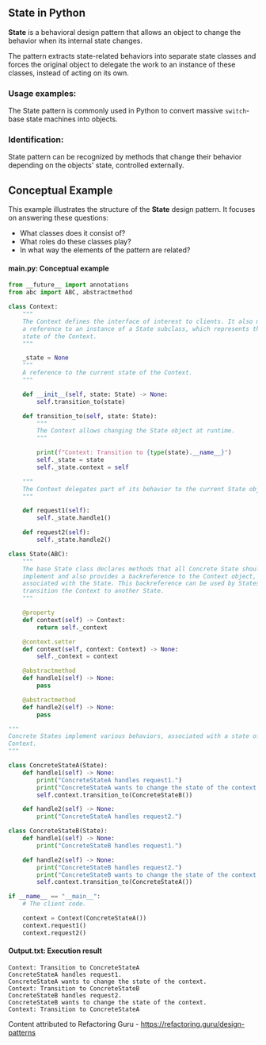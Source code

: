 ## State in Python

**State** is a behavioral design pattern that allows an object to change
the behavior when its internal state changes.

The pattern extracts state-related behaviors into separate state classes
and forces the original object to delegate the work to an instance of
these classes, instead of acting on its own.

### Usage examples:
The State pattern is commonly used in Python to convert massive `switch`-base state machines into objects.

### Identification:
State pattern can be recognized by methods that change their behavior depending on the objects' state, controlled externally.

## Conceptual Example

This example illustrates the structure of the **State** design pattern. It focuses on answering these questions:

-   What classes does it consist of?
-   What roles do these classes play?
-   In what way the elements of the pattern are related?

#### main.py: Conceptual example

```python
from __future__ import annotations
from abc import ABC, abstractmethod

class Context:
    """
    The Context defines the interface of interest to clients. It also maintains
    a reference to an instance of a State subclass, which represents the current
    state of the Context.
    """

    _state = None
    """
    A reference to the current state of the Context.
    """

    def __init__(self, state: State) -> None:
        self.transition_to(state)

    def transition_to(self, state: State):
        """
        The Context allows changing the State object at runtime.
        """

        print(f"Context: Transition to {type(state).__name__}")
        self._state = state
        self._state.context = self

    """
    The Context delegates part of its behavior to the current State object.
    """

    def request1(self):
        self._state.handle1()

    def request2(self):
        self._state.handle2()

class State(ABC):
    """
    The base State class declares methods that all Concrete State should
    implement and also provides a backreference to the Context object,
    associated with the State. This backreference can be used by States to
    transition the Context to another State.
    """

    @property
    def context(self) -> Context:
        return self._context

    @context.setter
    def context(self, context: Context) -> None:
        self._context = context

    @abstractmethod
    def handle1(self) -> None:
        pass

    @abstractmethod
    def handle2(self) -> None:
        pass

"""
Concrete States implement various behaviors, associated with a state of the
Context.
"""

class ConcreteStateA(State):
    def handle1(self) -> None:
        print("ConcreteStateA handles request1.")
        print("ConcreteStateA wants to change the state of the context.")
        self.context.transition_to(ConcreteStateB())

    def handle2(self) -> None:
        print("ConcreteStateA handles request2.")

class ConcreteStateB(State):
    def handle1(self) -> None:
        print("ConcreteStateB handles request1.")

    def handle2(self) -> None:
        print("ConcreteStateB handles request2.")
        print("ConcreteStateB wants to change the state of the context.")
        self.context.transition_to(ConcreteStateA())

if __name__ == "__main__":
    # The client code.

    context = Context(ConcreteStateA())
    context.request1()
    context.request2()
```

#### Output.txt: Execution result

```plaintext
Context: Transition to ConcreteStateA
ConcreteStateA handles request1.
ConcreteStateA wants to change the state of the context.
Context: Transition to ConcreteStateB
ConcreteStateB handles request2.
ConcreteStateB wants to change the state of the context.
Context: Transition to ConcreteStateA
```
Content attributed to Refactoring Guru - https://refactoring.guru/design-patterns
